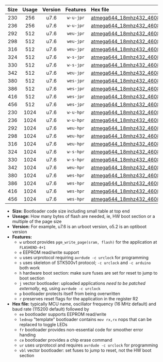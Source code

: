 |Size|Usage|Version|Features|Hex file|
|:-:|:-:|:-:|:-:|:--|
|230|256|u7.6|`w-u-jpr`|[atmega644_18mhz432_460800bps_ur_vbl.hex](https://raw.githubusercontent.com/stefanrueger/urboot/main/atmega644_18mhz432_460800bps_ur_vbl.hex)|
|236|256|u7.6|`w-u-jpr`|[atmega644_18mhz432_460800bps_lednop_ur_vbl.hex](https://raw.githubusercontent.com/stefanrueger/urboot/main/atmega644_18mhz432_460800bps_lednop_ur_vbl.hex)|
|292|512|u7.6|`weu-jpr`|[atmega644_18mhz432_460800bps_ee_ur_vbl.hex](https://raw.githubusercontent.com/stefanrueger/urboot/main/atmega644_18mhz432_460800bps_ee_ur_vbl.hex)|
|298|512|u7.6|`weu-jpr`|[atmega644_18mhz432_460800bps_ee_lednop_ur_vbl.hex](https://raw.githubusercontent.com/stefanrueger/urboot/main/atmega644_18mhz432_460800bps_ee_lednop_ur_vbl.hex)|
|316|512|u7.6|`weu-jpr`|[atmega644_18mhz432_460800bps_ee_lednop_fr_ur_vbl.hex](https://raw.githubusercontent.com/stefanrueger/urboot/main/atmega644_18mhz432_460800bps_ee_lednop_fr_ur_vbl.hex)|
|324|512|u7.6|`w-s-jpr`|[atmega644_18mhz432_460800bps_vbl.hex](https://raw.githubusercontent.com/stefanrueger/urboot/main/atmega644_18mhz432_460800bps_vbl.hex)|
|330|512|u7.6|`w-s-jpr`|[atmega644_18mhz432_460800bps_lednop_vbl.hex](https://raw.githubusercontent.com/stefanrueger/urboot/main/atmega644_18mhz432_460800bps_lednop_vbl.hex)|
|342|512|u7.6|`weu-jpr`|[atmega644_18mhz432_460800bps_ee_lednop_fr_ce_ur_vbl.hex](https://raw.githubusercontent.com/stefanrueger/urboot/main/atmega644_18mhz432_460800bps_ee_lednop_fr_ce_ur_vbl.hex)|
|380|512|u7.6|`wes-jpr`|[atmega644_18mhz432_460800bps_ee_vbl.hex](https://raw.githubusercontent.com/stefanrueger/urboot/main/atmega644_18mhz432_460800bps_ee_vbl.hex)|
|386|512|u7.6|`wes-jpr`|[atmega644_18mhz432_460800bps_ee_lednop_vbl.hex](https://raw.githubusercontent.com/stefanrueger/urboot/main/atmega644_18mhz432_460800bps_ee_lednop_vbl.hex)|
|416|512|u7.6|`wes-jpr`|[atmega644_18mhz432_460800bps_ee_lednop_fr_vbl.hex](https://raw.githubusercontent.com/stefanrueger/urboot/main/atmega644_18mhz432_460800bps_ee_lednop_fr_vbl.hex)|
|456|512|u7.6|`wes-jpr`|[atmega644_18mhz432_460800bps_ee_lednop_fr_ce_vbl.hex](https://raw.githubusercontent.com/stefanrueger/urboot/main/atmega644_18mhz432_460800bps_ee_lednop_fr_ce_vbl.hex)|
|230|1024|u7.6|`w-u-hpr`|[atmega644_18mhz432_460800bps_ur.hex](https://raw.githubusercontent.com/stefanrueger/urboot/main/atmega644_18mhz432_460800bps_ur.hex)|
|236|1024|u7.6|`w-u-hpr`|[atmega644_18mhz432_460800bps_lednop_ur.hex](https://raw.githubusercontent.com/stefanrueger/urboot/main/atmega644_18mhz432_460800bps_lednop_ur.hex)|
|292|1024|u7.6|`weu-hpr`|[atmega644_18mhz432_460800bps_ee_ur.hex](https://raw.githubusercontent.com/stefanrueger/urboot/main/atmega644_18mhz432_460800bps_ee_ur.hex)|
|298|1024|u7.6|`weu-hpr`|[atmega644_18mhz432_460800bps_ee_lednop_ur.hex](https://raw.githubusercontent.com/stefanrueger/urboot/main/atmega644_18mhz432_460800bps_ee_lednop_ur.hex)|
|316|1024|u7.6|`weu-hpr`|[atmega644_18mhz432_460800bps_ee_lednop_fr_ur.hex](https://raw.githubusercontent.com/stefanrueger/urboot/main/atmega644_18mhz432_460800bps_ee_lednop_fr_ur.hex)|
|324|1024|u7.6|`w-s-hpr`|[atmega644_18mhz432_460800bps.hex](https://raw.githubusercontent.com/stefanrueger/urboot/main/atmega644_18mhz432_460800bps.hex)|
|330|1024|u7.6|`w-s-hpr`|[atmega644_18mhz432_460800bps_lednop.hex](https://raw.githubusercontent.com/stefanrueger/urboot/main/atmega644_18mhz432_460800bps_lednop.hex)|
|342|1024|u7.6|`weu-hpr`|[atmega644_18mhz432_460800bps_ee_lednop_fr_ce_ur.hex](https://raw.githubusercontent.com/stefanrueger/urboot/main/atmega644_18mhz432_460800bps_ee_lednop_fr_ce_ur.hex)|
|380|1024|u7.6|`wes-hpr`|[atmega644_18mhz432_460800bps_ee.hex](https://raw.githubusercontent.com/stefanrueger/urboot/main/atmega644_18mhz432_460800bps_ee.hex)|
|386|1024|u7.6|`wes-hpr`|[atmega644_18mhz432_460800bps_ee_lednop.hex](https://raw.githubusercontent.com/stefanrueger/urboot/main/atmega644_18mhz432_460800bps_ee_lednop.hex)|
|416|1024|u7.6|`wes-hpr`|[atmega644_18mhz432_460800bps_ee_lednop_fr.hex](https://raw.githubusercontent.com/stefanrueger/urboot/main/atmega644_18mhz432_460800bps_ee_lednop_fr.hex)|
|456|1024|u7.6|`wes-hpr`|[atmega644_18mhz432_460800bps_ee_lednop_fr_ce.hex](https://raw.githubusercontent.com/stefanrueger/urboot/main/atmega644_18mhz432_460800bps_ee_lednop_fr_ce.hex)|

- **Size:** Bootloader code size including small table at top end
- **Useage:** How many bytes of flash are needed, ie, HW boot section or a multiple of the page size
- **Version:** For example, u7.6 is an urboot version, o5.2 is an optiboot version
- **Features:**
  + `w` urboot provides `pgm_write_page(sram, flash)` for the application at `FLASHEND-4+1`
  + `e` EEPROM read/write support
  + `u` uses urprotocol requiring `avrdude -c urclock` for programming
  + `s` uses skeleton of STK500v1 protocol; `-c urclock` and `-c arduino` both work
  + `h` hardware boot section: make sure fuses are set for reset to jump to boot section
  + `j` vector bootloader: uploaded applications *need to be patched externally*, eg, using `avrdude -c urclock`
  + `p` bootloader protects itself from being overwritten
  + `r` preserves reset flags for the application in the register R2
- **Hex file:** typically MCU name, oscillator frequency (16 MHz default) and baud rate (115200 default) followed by
  + `ee` bootloader supports EEPROM read/write
  + `lednop` "template" bootloader contains `mov rx,rx` nops that can be replaced to toggle LEDs
  + `fr` bootloader provides non-essential code for smoother error handing
  + `ce` bootloader provides a chip erase command
  + `ur` uses urprotocol and requires `avrdude -c urclock` for programming
  + `vbl` vector bootloader: set fuses to jump to reset, not the HW boot section
